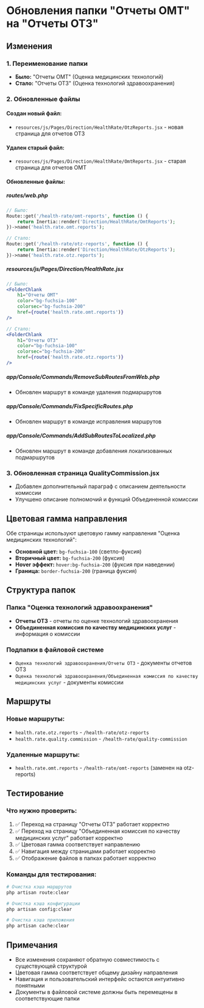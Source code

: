 # Обновления папки "Отчеты ОМТ" на "Отчеты ОТЗ"

## Изменения

### 1. Переименование папки
- **Было:** "Отчеты ОМТ" (Оценка медицинских технологий)
- **Стало:** "Отчеты ОТЗ" (Оценка технологий здравоохранения)

### 2. Обновленные файлы

#### **Создан новый файл:**
- `resources/js/Pages/Direction/HealthRate/OtzReports.jsx` - новая страница для отчетов ОТЗ

#### **Удален старый файл:**
- `resources/js/Pages/Direction/HealthRate/OmtReports.jsx` - старая страница для отчетов ОМТ

#### **Обновленные файлы:**

##### **routes/web.php**
```php
// Было:
Route::get('/health-rate/omt-reports', function () {
    return Inertia::render('Direction/HealthRate/OmtReports');
})->name('health.rate.omt.reports');

// Стало:
Route::get('/health-rate/otz-reports', function () {
    return Inertia::render('Direction/HealthRate/OtzReports');
})->name('health.rate.otz.reports');
```

##### **resources/js/Pages/Direction/HealthRate.jsx**
```jsx
// Было:
<FolderChlank 
    h1="Отчеты ОМТ" 
    color="bg-fuchsia-100" 
    colorsec="bg-fuchsia-200" 
    href={route('health.rate.omt.reports')} 
/>

// Стало:
<FolderChlank 
    h1="Отчеты ОТЗ" 
    color="bg-fuchsia-100" 
    colorsec="bg-fuchsia-200" 
    href={route('health.rate.otz.reports')} 
/>
```

##### **app/Console/Commands/RemoveSubRoutesFromWeb.php**
- Обновлен маршрут в команде удаления подмаршрутов

##### **app/Console/Commands/FixSpecificRoutes.php**
- Обновлен маршрут в команде исправления маршрутов

##### **app/Console/Commands/AddSubRoutesToLocalized.php**
- Обновлен маршрут в команде добавления локализованных подмаршрутов

### 3. Обновленная страница QualityCommission.jsx
- Добавлен дополнительный параграф с описанием деятельности комиссии
- Улучшено описание полномочий и функций Объединенной комиссии

## Цветовая гамма направления

Обе страницы используют цветовую гамму направления "Оценка медицинских технологий":
- **Основной цвет:** `bg-fuchsia-100` (светло-фуксия)
- **Вторичный цвет:** `bg-fuchsia-200` (фуксия)
- **Hover эффект:** `hover:bg-fuchsia-200` (фуксия при наведении)
- **Граница:** `border-fuchsia-200` (граница фуксия)

## Структура папок

### Папка "Оценка технологий здравоохранения"
- **Отчеты ОТЗ** - отчеты по оценке технологий здравоохранения
- **Объединенная комиссия по качеству медицинских услуг** - информация о комиссии

### Подпапки в файловой системе
- `Оценка технологий здравоохранения/Отчеты ОТЗ` - документы отчетов ОТЗ
- `Оценка технологий здравоохранения/Объединенная комиссия по качеству медицинских услуг` - документы комиссии

## Маршруты

### Новые маршруты:
- `health.rate.otz.reports` - `/health-rate/otz-reports`
- `health.rate.quality.commission` - `/health-rate/quality-commission`

### Удаленные маршруты:
- `health.rate.omt.reports` - `/health-rate/omt-reports` (заменен на otz-reports)

## Тестирование

### Что нужно проверить:
1. ✅ Переход на страницу "Отчеты ОТЗ" работает корректно
2. ✅ Переход на страницу "Объединенная комиссия по качеству медицинских услуг" работает корректно
3. ✅ Цветовая гамма соответствует направлению
4. ✅ Навигация между страницами работает корректно
5. ✅ Отображение файлов в папках работает корректно

### Команды для тестирования:
```bash
# Очистка кэша маршрутов
php artisan route:clear

# Очистка кэша конфигурации
php artisan config:clear

# Очистка кэша приложения
php artisan cache:clear
```

## Примечания

- Все изменения сохраняют обратную совместимость с существующей структурой
- Цветовая гамма соответствует общему дизайну направления
- Навигация и пользовательский интерфейс остаются интуитивно понятными
- Документы в файловой системе должны быть перемещены в соответствующие папки
